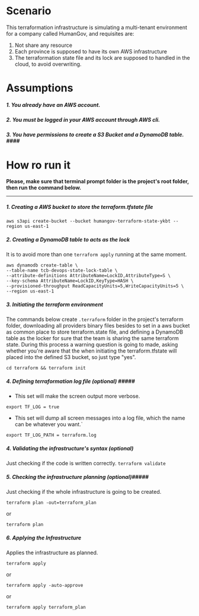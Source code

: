 # Scenario #
This terraformation infrastructure is simulating a multi-tenant environment for a company called HumanGov, and requisites are:
1. Not share any resource
2. Each province is supposed to have its own AWS infrastructure
3. The terraformation state file and its lock are supposed to handled in the cloud, to avoid overwriting.

# Assumptions #
##### 1. You already have an AWS account. ####
##### 2. You must be logged in your AWS account through AWS cli. ####
##### 3. You have permissions to create a S3 Bucket and a DynamoDB table. #### ####

# How ro run it #
**Please, make sure that terminal prompt folder is the project&apos;s root folder, then run the command below.**

------------

##### 1. Creating a AWS bucket to store the terraform.tfstate file #####
```
aws s3api create-bucket --bucket humangov-terraform-state-ykbt --region us-east-1
```


##### 2. Creating a DynamoDB table to acts as the lock #####
   It is to avoid more than one ``terraform apply`` running at the same moment.

```
aws dynamodb create-table \
--table-name tcb-devops-state-lock-table \
--attribute-definitions AttributeName=LockID,AttributeType=S \
--key-schema AttributeName=LockID,KeyType=HASH \
--provisioned-throughput ReadCapacityUnits=5,WriteCapacityUnits=5 \
--region us-east-1
```

##### 3. Initiating the terraform environment #####
The commands below create ``.terraform`` folder in the project&apos;s terraform folder, downloading all providers binary files besides to set in a aws bucket as common place to store terraform.state file, and defining a DynamoDB table as the locker for sure that the team is sharing the same terraform state. During this process a warning question is going to made, asking whether you&apos;re aware that the when initiating the terraform.tfstate will placed into the defined S3 bucket, so just type "yes".
```shell
cd terraform && terraform init
```

##### 4. Defining terraformation log file (optional) ##### #####
- This set will make the screen output more verbose.
```shell
export TF_LOG = true
```
- This set will dump all screen messages into a log file, which the name can be whatever you want.`
```shell
export TF_LOG_PATH = terraform.log
```

##### 4. Validating the infrastructure&apos;s syntax (optional) #####
Just checking if the code is written correctly.
`terraform validate`

##### 5. Checking the infrastructure planning (optional)#####
Just checking if the whole infrastructure is going to be created.
```shell
terraform plan -out=terraform_plan
```
or
```shell
terraform plan
```

##### 6. Applying the Infrastructure #####
Applies the infrastructure as planned.
```shell
terraform apply
```
or
```shell
terraform apply -auto-approve
```
or
```shell
terraform apply terraform_plan
```